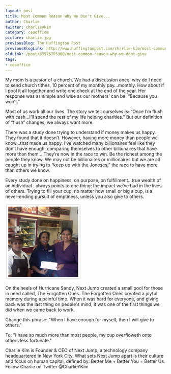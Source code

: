 ```yaml
---
layout: post
title: Most Common Reason Why We Don't Give...
author: Charlie
twitter: charlieykim
category: ceooffice
picture: charlie.jpg
previousBlog: The Huffington Post
previousBlogLink: http://www.huffingtonpost.com/charlie-kim/most-common-reason-why-we_b_4063615.html
oldLink: /post/63576705360/most-common-reason-why-we-dont-give
tags:
- ceooffice
---
```


My mom is a pastor of a church. We had a discussion once: why do I need to send church tithes, 10 percent of my monthly pay…monthly. How about if I pool it all together and write one check at the end of the year. Her response was as simple and wise as our mothers’ can be: “Because you won’t.”

Most of us work all our lives. The story we tell ourselves is: “Once I’m flush with cash…I’ll spend the rest of my life helping charities.” But our definition of “flush” changes, we always want more.

There was a study done trying to understand if money makes us happy. They found that it doesn’t. However, having more money than people we know…that made us happy. I’ve watched many billionaires feel like they don’t have enough, comparing themselves to other billionaires that have more than them… They’re now in the race to win. Be the richest among the people they know. We may not be billionaires or millionaires but we are all caught up in trying to “keep up with the Joneses,” the race to have more than others we know.

Every study done on happiness, on purpose, on fulfillment…true wealth of an individual…always points to one thing: the impact we’ve had in the lives of others. Trying to fill your cup, no matter how small or big a cup, is a never-ending pursuit of emptiness, unless you also give to others.

![Lokeya giving her portion of the fund to a Dunkin Donuts worker](/images/lokeya_sandy_check.png)

On the heels of Hurricane Sandy, Next Jump created a small pool for those in need called, The Forgotten Ones. The Forgotten Ones created a joyful memory during a painful time. When it was hard for everyone, and giving back was the last thing on people's mind, it was one of the first things we did when we came back to work.

Change this phrase: 
"When I have enough for myself, then I will give to others."

To:
"I have so much more than most people, my cup overfloweth onto others less fortunate."

Charlie Kim is Founder & CEO of Next Jump, a technology company headquartered in New York City. What sets Next Jump apart is their culture and focus on human capital, defined by: Better Me + Better You = Better Us. Follow Charlie on Twitter @CharlieYKim

